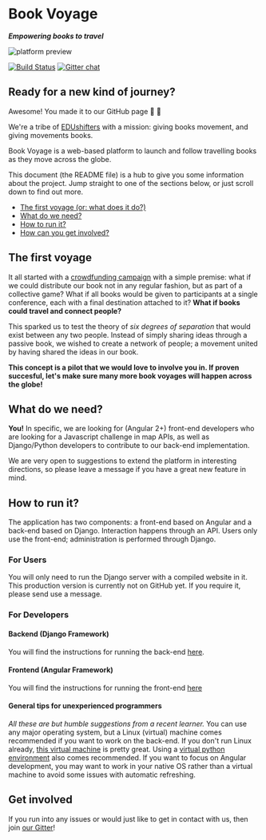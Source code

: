 # Book Voyage
 
***Empowering books to travel***

![platform preview](https://edushifts.world/docs/BookVoyage_preview.png)

[![Build Status](https://travis-ci.org/edushifts/book-voyage.svg?branch=master)](https://travis-ci.org/edushifts/book-voyage)
[![Gitter chat](https://badges.gitter.im/gitterHQ/gitter.png)](https://gitter.im/Book-Voyage/Lobby)

## Ready for a new kind of journey?

Awesome! You made it to our GitHub page :orange_book: :rocket:

We're a tribe of [EDUshifters][EDUshifts] with a mission: giving books movement, and giving movements books.

Book Voyage is a web-based platform to launch and follow travelling books as they move across the globe.
 
This document (the README file) is a hub to give you some information about the project. Jump straight to one of the sections below, or just scroll down to find out more.
 
* [The first voyage (or: what does it do?)](#the-first-voyage)
* [What do we need?](#what-do-we-need)
* [How to run it?](#how-to-run-it)
* [How can you get involved?](#get-involved)
 
## The first voyage

It all started with a [crowdfunding campaign](https://www.generosity.com/education-fundraising/edushifts-now-collective-book-initiative) with a simple premise: what if we could distribute our book not in any regular fashion, but as part of a collective game? What if all books would be given to participants at a single conference, each with a final destination attached to it? **What if books could travel and connect people?**

This sparked us to test the theory of *six degrees of separation* that would exist between any two people. Instead of simply sharing ideas through a passive book, we wished to create a network of people; a movement united by having shared the ideas in our book.

**This concept is a pilot that we would love to involve you in. If proven succesful, let's make sure many more book voyages will happen across the globe!**
 
## What do we need?
 
**You!** In specific, we are looking for (Angular 2+) front-end developers who are looking for a Javascript challenge in map APIs, as well as Django/Python developers to contribute to our back-end implementation.

We are very open to suggestions to extend the platform in interesting directions, so please leave a message if you have a great new feature in mind.

## How to run it?

The application has two components: a front-end based on Angular and a back-end based on Django. Interaction happens through an API. Users only use the front-end; administration is performed through Django.

### For Users

You will only need to run the Django server with a compiled website in it. This production version is currently not on GitHub yet. If you require it, please send use a message.

### For Developers

#### Backend (Django Framework)
You will find the instructions for running the back-end [here](https://github.com/edushifts/book-voyage/blob/master/bookvoyage-backend/README.MD).

#### Frontend (Angular Framework)
You will find the instructions for running the front-end [here](https://github.com/edushifts/book-voyage/blob/master/bookvoyage-frontend/README.md)

#### General tips for unexperienced programmers
*All these are but humble suggestions from a recent learner.* You can use any major operating system, but a Linux (virtual) machine comes recommended if you want to work on the back-end. If you don't run Linux already, [this virtual machine](https://box.scotch.io/) is pretty great. Using a [virtual python environment](https://askubuntu.com/a/865644) also comes recommended. If you want to focus on Angular development, you may want to work in your native OS rather than a virtual machine to avoid some issues with automatic refreshing.

## Get involved

If you run into any issues or would just like to get in contact with us, then join [our Gitter](https://gitter.im/Book-Voyage/Lobby)!
 
[EDUshifts]: https://www.edushifts.world/

